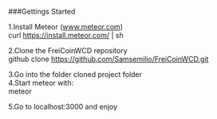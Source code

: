 ###Gettings Started

1.Install Meteor (www.meteor.com)  
curl https://install.meteor.com/ | sh  

2.Clone the FreiCoinWCD repository  
github clone https://github.com/Samsemilio/FreiCoinWCD.git  

3.Go into the folder cloned project folder   
4.Start meteor with:  
meteor  

5.Go to localhost:3000 and enjoy